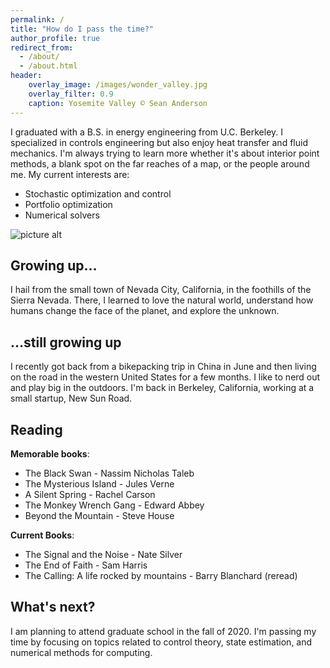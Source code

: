 ```yaml
---
permalink: /
title: "How do I pass the time?"
author_profile: true
redirect_from: 
  - /about/
  - /about.html
header:
    overlay_image: /images/wonder_valley.jpg
    overlay_filter: 0.9
    caption: Yosemite Valley © Sean Anderson
---
```

I graduated with a B.S. in energy engineering from U.C. Berkeley. I specialized in controls engineering but also enjoy
heat transfer and fluid mechanics. I'm always trying to learn more whether it's about interior point methods,
a blank spot on the far reaches of a map, or the people around me. My current interests are:
* Stochastic optimization and control
* Portfolio optimization
* Numerical solvers

![picture alt](/images/wonder_valley.jpg)

Growing up...
------
I hail from the small town of Nevada City, California, in the foothills of the Sierra Nevada. There, I learned to love 
the natural world, understand how humans change the face of the planet, and explore the unknown. 

...still growing up
------
I recently got back from a bikepacking trip in China in June and then living on the road in the western United States 
for a few months. I like to nerd out and play big in the outdoors. I'm back in Berkeley, California, working at a small 
startup, New Sun Road.

Reading
------
__Memorable books__:
* The Black Swan - Nassim Nicholas Taleb
* The Mysterious Island - Jules Verne
* A Silent Spring - Rachel Carson
* The Monkey Wrench Gang - Edward Abbey
* Beyond the Mountain - Steve House

__Current Books__:
* The Signal and the Noise - Nate Silver
* The End of Faith - Sam Harris
* The Calling: A life rocked by mountains - Barry Blanchard (reread)

What's next?
------
I am planning to attend graduate school in the fall of 2020. I'm passing my time by focusing on topics related to 
control theory, state estimation, and numerical methods for computing.